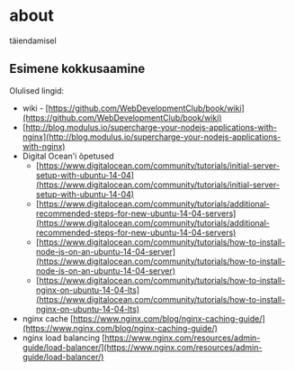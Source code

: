 # about

täiendamisel

## Esimene kokkusaamine
Olulised lingid:
* wiki - [https://github.com/WebDevelopmentClub/book/wiki](https://github.com/WebDevelopmentClub/book/wiki)
* [http://blog.modulus.io/supercharge-your-nodejs-applications-with-nginx](http://blog.modulus.io/supercharge-your-nodejs-applications-with-nginx)
* Digital Ocean'i õpetused
  * [https://www.digitalocean.com/community/tutorials/initial-server-setup-with-ubuntu-14-04](https://www.digitalocean.com/community/tutorials/initial-server-setup-with-ubuntu-14-04)
  * [https://www.digitalocean.com/community/tutorials/additional-recommended-steps-for-new-ubuntu-14-04-servers](https://www.digitalocean.com/community/tutorials/additional-recommended-steps-for-new-ubuntu-14-04-servers)
  * [https://www.digitalocean.com/community/tutorials/how-to-install-node-js-on-an-ubuntu-14-04-server](https://www.digitalocean.com/community/tutorials/how-to-install-node-js-on-an-ubuntu-14-04-server)
  * [https://www.digitalocean.com/community/tutorials/how-to-install-nginx-on-ubuntu-14-04-lts](https://www.digitalocean.com/community/tutorials/how-to-install-nginx-on-ubuntu-14-04-lts)
* nginx cache [https://www.nginx.com/blog/nginx-caching-guide/](https://www.nginx.com/blog/nginx-caching-guide/)
* nginx load balancing [https://www.nginx.com/resources/admin-guide/load-balancer/](https://www.nginx.com/resources/admin-guide/load-balancer/)
